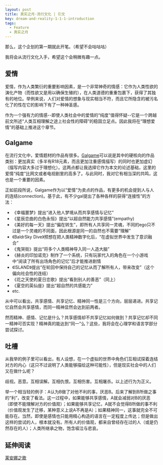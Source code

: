 ```yaml
---
layout: post
title: 真实之月·流行文化 | 引文
key: dream-and-reality-1-1-1-introduction
tags:
  - Feature
  - 真实之月
---
```


那么，这个企划的第一期就此开笔。（希望不会咕咕咕）

我将会从流行文化入手，希望这个会稍微有趣一点。

<!--more-->

## 爱情

爱情，作为人类繁衍的重要影响因素，是一个非常神奇的情感：它作为人类性欲的演化产物（而性欲又是用以确保生殖的），在人类道德的重重包裹下，获得了其独有的地位。举例来说，人们对爱情的想象与现实相当不符，而且它所隐含的被污名化了的性在它的影响下有了一种神圣感。

作为一个强有力的情感--即使人类社会中的爱情的“纯度”值得怀疑--它是一个跨越前文所述“人类互相理解之途上社会性的障碍”的稳固立足点。因此我将在“理想爱情”的基础上推进这个章节。

## Galgame

在流行文化中，爱情题材的作品有很多。[Galgame](https://zh.moegirl.org/GALGAME)可以说是其中的硬核向的作品类别：更加真实（多半有R18元素，而且更加注重感情描写）的同时也更加虚幻（描写内容大多过于理想化）。这两点都让我选择它作为本文的论述基础，这里的爱情“纯度”比网文或者电视剧里的高多了。与此同时，我对它有相当深的共鸣，这也是一个重要的因素。

正如前段所说，Galgame作为以“爱情”为卖点的作品，有更多的机会提到人与人的连结(connection)。基于此，有不少gal提出了各种各样的获得“连接性”的方法：

- 《幸福噩梦》提出“进入他人梦境从而共享感情与记忆”
- 《星辰恋曲的白色永恒》提出“以超自然能力共享感情”(empathy)
- 《美好的每一天》提出“偏在转生”，即所有人共享同一灵魂，不同的ego只不过是一个灵魂的不同面，因此根源是同一的自然也不需要“理解”
- 《BaldrSky Dive》预想在把人类精神数字化后，“在虚拟世界中发生了意识融合”
- 《鬼哭街》提出“将多个人类精神导入同一人造大脑”
- 《赫炎的印加诺克》制作了一个系统，只有玩家代入的角色在一个小游戏中“阅读了所有出场角色的记忆”后才能推进剧情
- 《ISLAND》提出“在轮回中保持自己的记忆从而了解所有人，带来改变”（这个偏向社会性的连结）
- 《花之天使的夏日恋歌》提出“看到别人的善恶”（同上）
- 《夏空的英仙座》提出“超自然的共感能力”
- etc.

从中可以看出，共享感情、共享记忆、精神同一性是三个方向，层层递进。共享记忆自然会共享感情，而同一精神显然会达到前两者。

然而精神、感情、记忆是什么？共享感情却不共享记忆如何做到？共享记忆却不同一精神可否实现？精神真的能达到“同一”么？这些，我将会在心理学和语言学部分尝试探讨。

## 吐槽

从我举的例子里可以看出，有人设想，在一个虚拟的世界中角色们互相试探着连结对方的内心（这只不过说明了人类能够描绘这种可能性），但是现实社会中的人们又在做什么呢？

歧视。恶意。互相误解。互相仇恨。互相伤害。互相屠杀。以上述行为为正义。

举一个相当轻的例子：A认为B做了对他不利的事，厌恶B。后来了解到B所做之事的“利”，改变了看法。这一过程中，如果能够共享感情，A就会减弱对B的厌恶（即使不能理解对方的价值观）；如果能够共享记忆，A就不会觉得B所做的事不利（价值观发生了迁移，某种意义上说A不再是A）；如果精神同一，这事就完全不可能存在。当然，即使是感情也只能用精心构造的语言在一定程度上传达；但是做出这样的尝试的人，根本就没有。所有人的价值观，都来自曾经存在过的人（或是仍然存在的人）；人类所继承之物，饱含唳泣与悲哀。

## 延伸阅读

[莱安娜之歌](/2018-06-15-dream-and-reality-1-1-further-reading.md)